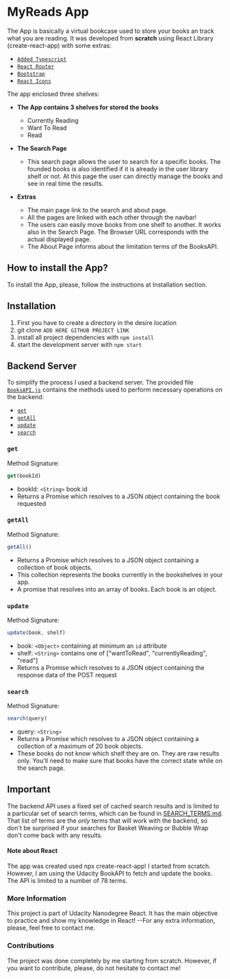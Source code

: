 # MyReads App

The App is basically a virtual bookcase used to store your books an track what
you are reading.
It was developed from **scratch** using React Library (create-react-app) with some extras:

- [`Added Typescript`](https://create-react-app.dev/docs/adding-typescript/)
- [`React Router`](https://reactrouter.com/en/v6.3.0/api#browserrouter)
- [`Bootstrap`](https://react-bootstrap.github.io/getting-started/introduction/)
- [`React Icons`](https://react-icons.github.io/react-icons/)

The app enclosed three shelves:

- **The App contains 3 shelves for stored the books**

  - Currently Reading
  - Want To Read
  - Read

- **The Search Page**

  - This search page allows the user to search for a specific books. The founded
    books is also identified if it is already in the user library shelf or not. At this
    page the user can directly manage the books and see in real time the results.

- **Extras**
  - The main page link to the search and about page.
  - All the pages are linked with each other through the navbar!
  - The users can easily move books from one shelf to another. It works also in
    the Search Page. The Browser URL corresponds with the actual displayed page.
  - The About Page informs about the limitation terms of the BooksAPI.

## How to install the App?

To install the App, please, follow the instructions at Installation section.

## Installation

1. First you have to create a directory in the desire location
2. git clone `ADD HERE GITHUB PROJECT LINK`
3. install all project dependencies with `npm install`
4. start the development server with `npm start`

## Backend Server

To simplify the process I used a backend server. The provided file [`BooksAPI.js`](src/BooksAPI.js) contains the methods used to perform necessary operations on the backend:

- [`get`](#get)
- [`getAll`](#getall)
- [`update`](#update)
- [`search`](#search)

### `get`

Method Signature:

```js
get(bookId)
```

- bookId: `<String>` book id
- Returns a Promise which resolves to a JSON object containing the book requested

### `getAll`

Method Signature:

```js
getAll()
```

- Returns a Promise which resolves to a JSON object containing a collection of book objects.
- This collection represents the books currently in the bookshelves in your app.
- A promise that resolves into an array of books. Each book is an object.

### `update`

Method Signature:

```js
update(book, shelf)
```

- book: `<Object>` containing at minimum an `id` attribute
- shelf: `<String>` contains one of ["wantToRead", "currentlyReading", "read"]
- Returns a Promise which resolves to a JSON object containing the response data of the POST request

### `search`

Method Signature:

```js
search(query)
```

- query: `<String>`
- Returns a Promise which resolves to a JSON object containing a collection of a maximum of 20 book objects.
- These books do not know which shelf they are on. They are raw results only. You'll need to make sure that books have the correct state while on the search page.

## Important

The backend API uses a fixed set of cached search results and is limited to a particular set of search terms, which can be found in [SEARCH_TERMS.md](SEARCH_TERMS.md). That list of terms are the _only_ terms that will work with the backend, so don't be surprised if your searches for Basket Weaving or Bubble Wrap don't come back with any results.

#### Note about React

The app was created used npx create-react-app! I started from scratch. However, I am using
the Udacity BookAPI to fetch and update the books. The API is limited to a number of
78 terms.

### More Information

This project is part of Udacity Nanodegree React. It has the main objective to practice and show my knowledge in React!
--For any extra information, please, feel free to contact me.

### Contributions

The project was done completely by me starting from scratch. However, if you want to contribute, please, do not hesitate to contact me!
